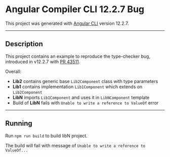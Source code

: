 # Angular Compiler CLI 12.2.7 Bug

This project was generated with [Angular CLI](https://github.com/angular/angular-cli) version 12.2.7.

---

## Description
This project contains an example to reproduce the type-checker bug, introduced in v12.2.7 with [PR 43511](https://github.com/angular/angular/pull/43511).

Overall:
- **Lib2** contains generic base `Lib2Component` class with type parameters
- **Lib1** contains implementation `Lib1Component` which extends on `Lib2Component`
- **LibN** imports `Lib1Component` and uses it in `LibNComponent` template
- Build of **LibN** fails with `Unable to write a reference to ValueOf` error

---

## Running
Run `npm run build` to build libN project.

The build will fail with message of `Unable to write a reference to ValueOf...`
